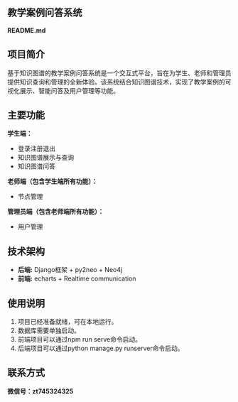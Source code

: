 ## 教学案例问答系统

**README.md**

## 项目简介

基于知识图谱的教学案例问答系统是一个交互式平台，旨在为学生、老师和管理员提供知识查询和管理的全新体验。该系统结合知识图谱技术，实现了教学案例的可视化展示、智能问答及用户管理等功能。

## 主要功能

**学生端：**

- 登录注册退出
- 知识图谱展示与查询
- 知识图谱问答

**老师端（包含学生端所有功能）：**

- 节点管理

**管理员端（包含老师端所有功能）：**

- 用户管理


## 技术架构

- **后端:** Django框架 + py2neo + Neo4j
- **前端:** echarts + Realtime communication


## 使用说明

1. 项目已经准备就绪，可在本地运行。
2. 数据库需要单独启动。
3. 前端项目可以通过npm run serve命令启动。
4. 后端项目可以通过python manage.py runserver命令启动。


## 联系方式

**微信号：zt745324325**